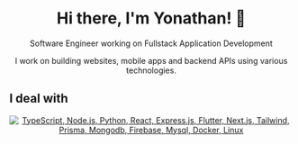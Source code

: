 <h1 align="center">Hi there, I'm Yonathan! 👋</h1>
<p align="center">Software Engineer working on Fullstack Application Development</p>
<p align="center">I work on building websites, mobile apps and backend APIs using various technologies.</p>

## I deal with
<p align="center">
  <a href="#">
    <img src="https://skillicons.dev/icons?i=ts,nodejs,python,react,expressjs,flutter,nextjs,tailwindcss,prisma,mongodb,firebase,mysql,docker,linux" alt="TypeScript, Node.js, Python, React, Express.js, Flutter, Next.js, Tailwind, Prisma, Mongodb, Firebase, Mysql, Docker, Linux" />
  </a>
</p>

